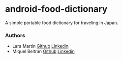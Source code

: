 # android-food-dictionary
A simple portable food dictionary for traveling in Japan.

### Authors
- Lara Martin [Github](https://github.com/laramartin) [Linkedin](https://de.linkedin.com/in/laramartincarretero/en)
- Miquel Beltran [Github](https://github.com/miquelbeltran) [Linkedin](https://de.linkedin.com/in/miquelbeltran)
